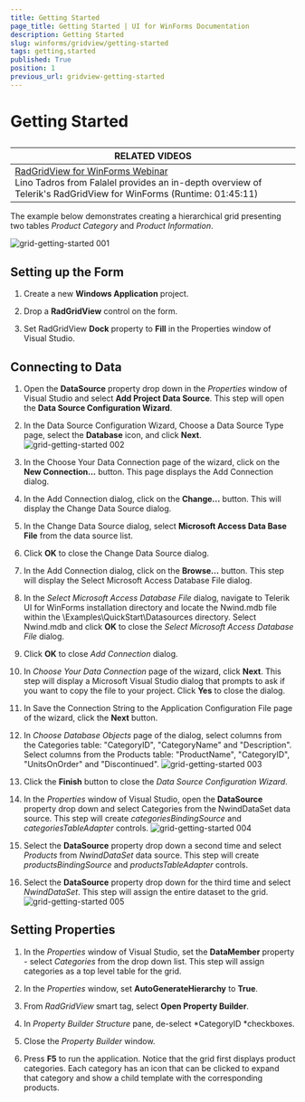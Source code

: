 ```yaml
---
title: Getting Started
page_title: Getting Started | UI for WinForms Documentation
description: Getting Started
slug: winforms/gridview/getting-started
tags: getting,started
published: True
position: 1
previous_url: gridview-getting-started
---
```


# Getting Started



## 



| RELATED VIDEOS |  
| ------ |
|[RadGridView for WinForms Webinar](http://tv.telerik.com/watch/winforms/webinar/radgridview-for-winforms-webinar)<br>Lino Tadros from Falalel provides an in-depth overview of Telerik's RadGridView for WinForms (Runtime: 01:45:11)|

The example below demonstrates creating a hierarchical grid presenting two tables *Product Category* and *Product Information*.

![grid-getting-started 001](images/grid-getting-started001.png)

## Setting up the Form 

1. Create a new __Windows Application__ project.
            

1. Drop a __RadGridView__ control on the form.
            

1. Set RadGridView __Dock__ property to __Fill__ in the Properties window of Visual Studio.
            

## Connecting to Data

1. Open the __DataSource__ property drop down in the *Properties* window of Visual Studio and select __Add Project Data Source__. This step will open the __Data Source Configuration Wizard__.
            

1. In the Data Source Configuration Wizard, Choose a Data Source Type page, select the __Database__ icon, and click __Next__.
![grid-getting-started 002](images/grid-getting-started002.png)

1. In the Choose Your Data Connection page of the wizard, click on the __New Connection...__ button. This page displays the Add Connection dialog.
            

1. In the Add Connection dialog, click on the __Change...__ button. This will display the Change Data Source dialog.
            

1. In the Change Data Source dialog, select __Microsoft Access Data Base File__ from the data source list.
            

1. Click __OK__ to close the Change Data Source dialog.
            

1. In the Add Connection dialog, click on the __Browse...__ button. This step will display the Select Microsoft Access Database File dialog.
            

1. In the *Select Microsoft Access Database File* dialog, navigate to Telerik UI for WinForms installation directory and locate the Nwind.mdb file within the \Examples\QuickStart\Datasources directory. Select Nwind.mdb and click __OK__ to close the *Select Microsoft Access Database File* dialog.
            

1. Click __OK__ to close *Add Connection* dialog.
            

1. In *Choose Your Data Connection* page of the wizard, click __Next__. This step will display a Microsoft Visual Studio dialog that prompts to ask if you want to copy the file to your project. Click __Yes__ to close the dialog.
            

1. In Save the Connection String to the Application Configuration File page of the wizard, click the __Next__ button.
            

1. In *Choose Database Objects* page of the dialog, select columns from the Categories table: "CategoryID", "CategoryName" and "Description". Select columns from the Products table: "ProductName", "CategoryID", "UnitsOnOrder" and "Discontinued".
![grid-getting-started 003](images/grid-getting-started003.png)

1. Click the __Finish__ button to close the *Data Source Configuration Wizard*.
            

1. In the *Properties* window of Visual Studio, open the __DataSource__ property drop down and select Categories from the NwindDataSet data source. This step will create *categoriesBindingSource* and *categoriesTableAdapter* controls.
![grid-getting-started 004](images/grid-getting-started004.png)

1. Select the __DataSource__ property drop down a second time and select *Products* from *NwindDataSet* data source. This step will create *productsBindingSource* and *productsTableAdapter* controls.
            

1. Select the __DataSource__ property drop down for the third time and select *NwindDataSet*. This step will assign the entire dataset to the grid.
![grid-getting-started 005](images/grid-getting-started005.png)

## Setting Properties

1. In the *Properties* window of Visual Studio, set the __DataMember__ property - select *Categories* from the drop down list. This step will assign categories as a top level table for the grid.
            

1. In the *Properties* window, set __AutoGenerateHierarchy__ to __True__.
            

1. From *RadGridView* smart tag, select __Open Property Builder__.
            

1. In *Property Builder Structure* pane, de-select *CategoryID *checkboxes.
            

1. Close the *Property Builder* window.
            

1. Press __F5__ to run the application. Notice that the grid first displays product categories. Each category has an icon that can be clicked to expand that category and show a child template with the corresponding products.
            
